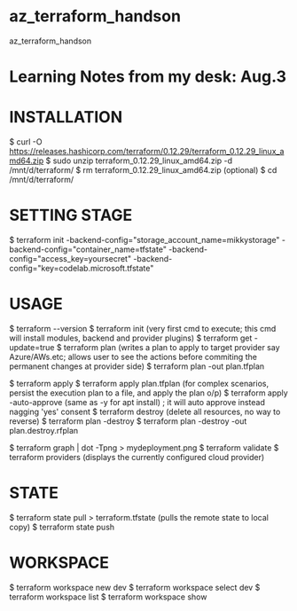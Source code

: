 # az_terraform_handson
az_terraform_handson

Learning Notes from my desk: Aug.3
===================================

INSTALLATION
=============
$ curl -O https://releases.hashicorp.com/terraform/0.12.29/terraform_0.12.29_linux_amd64.zip
$ sudo unzip terraform_0.12.29_linux_amd64.zip -d /mnt/d/terraform/
$ rm terraform_0.12.29_linux_amd64.zip (optional)
$ cd /mnt/d/terraform/ 

SETTING STAGE 
=============
$ terraform init -backend-config="storage_account_name=mikkystorage" -backend-config="container_name=tfstate" -backend-config="access_key=yoursecret" -backend-config="key=codelab.microsoft.tfstate"

USAGE 
=============
$ terraform --version
$ terraform init (very first cmd to execute; this cmd will install modules, backend and provider plugins)
$ terraform get -update=true 
$ terraform plan (writes a plan to apply to target provider say Azure/AWs.etc; allows user to see the actions before
commiting the permanent changes at provider side) 
$ terraform plan -out plan.tfplan

$ terraform apply
$ terraform apply plan.tfplan (for complex scenarios, persist the execution plan to a file, and apply the plan o/p)
$ terraform apply -auto-approve (same as -y for apt install) ; it will auto approve instead nagging 'yes' consent 
$ terraform destroy (delete all resources, no way to reverse) 
$ terraform plan -destroy 
$ terraform plan -destroy -out plan.destroy.rfplan 

$ terraform graph | dot -Tpng > mydeployment.png 
$ terraform validate
$ terraform providers (displays the currently configured cloud provider)

STATE
=============
$ terraform state pull > terraform.tfstate (pulls the remote state to local copy)
$ terraform state push 

WORKSPACE 
=============
$ terraform workspace new dev 
$ terraform workspace select dev 
$ terraform workspace list 
$ terraform workspace show 


